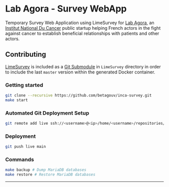 # Lab Agora - Survey WebApp

Temporary Survey Web Application using LimeSurvey for [Lab Agora][lab-agora-link], an [Institut National Du Cancer][inca-link] public startup helping French actors in the fight against cancer to establish beneficial relationships with
patients and other actors.

## Contributing

[LimeSurvey][limesurvey-link] is included as a [Git Submodule][git-submodules-link] in `LimeSurvey` directory in order to
include the last `master` version within the generated Docker container.

### Getting started

```sh
git clone --recursive https://github.com/betagouv/inca-survey.git
make start
```

### Automated Git Deployment Setup

```sh
git remote add live ssh://<username>@<ip>/home/<username>/repositories/inca-survey.git
```

### Deployment

```sh
git push live main
```

### Commands

```sh
make backup # Dump MariaDB databases
make restore # Restore MariaDB databases
```

---

[inca-link]: https://www.e-cancer.fr
[lab-agora-link]: https://lab-agora.softr.app
[limesurvey-link]: https://github.com/LimeSurvey/LimeSurvey
[git-submodules-link]: https://git-scm.com/book/en/v2/Git-Tools-Submodules

